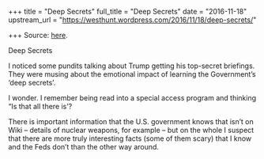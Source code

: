 +++
title = "Deep Secrets"
full_title = "Deep Secrets"
date = "2016-11-18"
upstream_url = "https://westhunt.wordpress.com/2016/11/18/deep-secrets/"

+++
Source: [here](https://westhunt.wordpress.com/2016/11/18/deep-secrets/).

Deep Secrets

I noticed some pundits talking about Trump getting his top-secret
briefings. They were musing about the emotional impact of learning the
Government’s ‘deep secrets’.

I wonder. I remember being read into a special access program and
thinking “Is that all there is’?

There is important information that the U.S. government knows that isn’t
on Wiki – details of nuclear weapons, for example – but on the whole I
suspect that there are more truly interesting facts (some of them scary)
that I know and the Feds don’t than the other way around.

